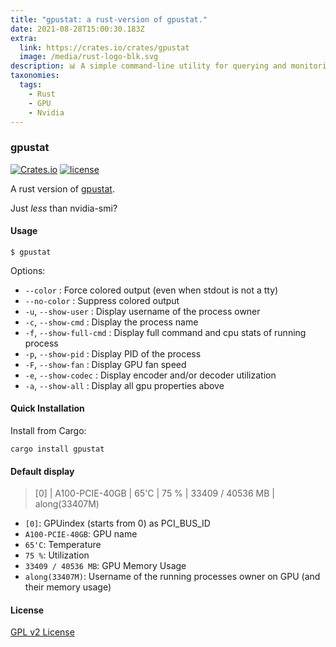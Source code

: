 ```yaml
---
title: "gpustat: a rust-version of gpustat."
date: 2021-08-28T15:00:30.183Z
extra:
  link: https://crates.io/crates/gpustat
  image: /media/rust-logo-blk.svg
description: 📊 A simple command-line utility for querying and monitoring GPU status
taxonomies:
  tags:
    - Rust
    - GPU
    - Nvidia
---
```

### gpustat

[![Crates.io](https://img.shields.io/crates/v/gpustat.svg)](https://crates.io/crates/gpustat)
[![license](https://img.shields.io/github/license/alongwy/gpustat.svg?maxAge=86400)](LICENSE)

A rust version of [gpustat](https://github.com/wookayin/gpustat).

Just *less* than nvidia-smi?

#### Usage

`$ gpustat`

Options:

* `--color`            : Force colored output (even when stdout is not a tty)
* `--no-color`         : Suppress colored output
* `-u`, `--show-user`  : Display username of the process owner
* `-c`, `--show-cmd`   : Display the process name
* `-f`, `--show-full-cmd`   : Display full command and cpu stats of running process
* `-p`, `--show-pid`   : Display PID of the process
* `-F`, `--show-fan`   : Display GPU fan speed
* `-e`, `--show-codec` : Display encoder and/or decoder utilization
* `-a`, `--show-all`   : Display all gpu properties above


#### Quick Installation

Install from Cargo:

```
cargo install gpustat
```

#### Default display

> [0] | A100-PCIE-40GB | 65'C | 75 % | 33409 / 40536 MB | along(33407M)

- `[0]`: GPUindex (starts from 0) as PCI_BUS_ID
- `A100-PCIE-40GB`: GPU name
- `65'C`: Temperature
- `75 %`: Utilization
- `33409 / 40536 MB`: GPU Memory Usage
- `along(33407M)`: Username of the running processes owner on GPU (and their memory usage)


#### License

[GPL v2 License](LICENSE)